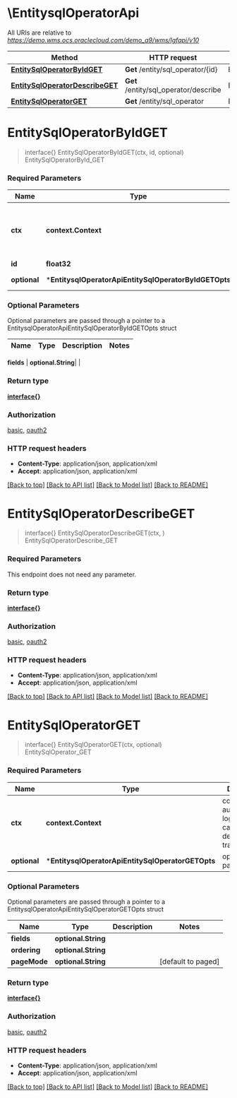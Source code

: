 # \EntitysqlOperatorApi

All URIs are relative to *https://demo.wms.ocs.oraclecloud.com/demo_a9/wms/lgfapi/v10*

Method | HTTP request | Description
------------- | ------------- | -------------
[**EntitySqlOperatorByIdGET**](EntitysqlOperatorApi.md#EntitySqlOperatorByIdGET) | **Get** /entity/sql_operator/{id} | EntitySqlOperatorById_GET
[**EntitySqlOperatorDescribeGET**](EntitysqlOperatorApi.md#EntitySqlOperatorDescribeGET) | **Get** /entity/sql_operator/describe | EntitySqlOperatorDescribe_GET
[**EntitySqlOperatorGET**](EntitysqlOperatorApi.md#EntitySqlOperatorGET) | **Get** /entity/sql_operator | EntitySqlOperator_GET


# **EntitySqlOperatorByIdGET**
> interface{} EntitySqlOperatorByIdGET(ctx, id, optional)
EntitySqlOperatorById_GET



### Required Parameters

Name | Type | Description  | Notes
------------- | ------------- | ------------- | -------------
 **ctx** | **context.Context** | context for authentication, logging, cancellation, deadlines, tracing, etc.
  **id** | **float32**|  | 
 **optional** | ***EntitysqlOperatorApiEntitySqlOperatorByIdGETOpts** | optional parameters | nil if no parameters

### Optional Parameters
Optional parameters are passed through a pointer to a EntitysqlOperatorApiEntitySqlOperatorByIdGETOpts struct

Name | Type | Description  | Notes
------------- | ------------- | ------------- | -------------

 **fields** | **optional.String**|  | 

### Return type

[**interface{}**](interface{}.md)

### Authorization

[basic](../README.md#basic), [oauth2](../README.md#oauth2)

### HTTP request headers

 - **Content-Type**: application/json, application/xml
 - **Accept**: application/json, application/xml

[[Back to top]](#) [[Back to API list]](../README.md#documentation-for-api-endpoints) [[Back to Model list]](../README.md#documentation-for-models) [[Back to README]](../README.md)

# **EntitySqlOperatorDescribeGET**
> interface{} EntitySqlOperatorDescribeGET(ctx, )
EntitySqlOperatorDescribe_GET



### Required Parameters
This endpoint does not need any parameter.

### Return type

[**interface{}**](interface{}.md)

### Authorization

[basic](../README.md#basic), [oauth2](../README.md#oauth2)

### HTTP request headers

 - **Content-Type**: application/json, application/xml
 - **Accept**: application/json, application/xml

[[Back to top]](#) [[Back to API list]](../README.md#documentation-for-api-endpoints) [[Back to Model list]](../README.md#documentation-for-models) [[Back to README]](../README.md)

# **EntitySqlOperatorGET**
> interface{} EntitySqlOperatorGET(ctx, optional)
EntitySqlOperator_GET



### Required Parameters

Name | Type | Description  | Notes
------------- | ------------- | ------------- | -------------
 **ctx** | **context.Context** | context for authentication, logging, cancellation, deadlines, tracing, etc.
 **optional** | ***EntitysqlOperatorApiEntitySqlOperatorGETOpts** | optional parameters | nil if no parameters

### Optional Parameters
Optional parameters are passed through a pointer to a EntitysqlOperatorApiEntitySqlOperatorGETOpts struct

Name | Type | Description  | Notes
------------- | ------------- | ------------- | -------------
 **fields** | **optional.String**|  | 
 **ordering** | **optional.String**|  | 
 **pageMode** | **optional.String**|  | [default to paged]

### Return type

[**interface{}**](interface{}.md)

### Authorization

[basic](../README.md#basic), [oauth2](../README.md#oauth2)

### HTTP request headers

 - **Content-Type**: application/json, application/xml
 - **Accept**: application/json, application/xml

[[Back to top]](#) [[Back to API list]](../README.md#documentation-for-api-endpoints) [[Back to Model list]](../README.md#documentation-for-models) [[Back to README]](../README.md)

